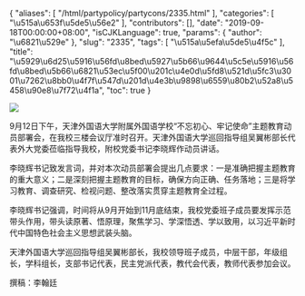 {
    "aliases": [
        "/html/partypolicy/partycons/2335.html"
    ],
    "categories": [
        "\u515a\u653f\u5de5\u56e2"
    ],
    "contributors": [],
    "date": "2019-09-18T00:00:00+08:00",
    "isCJKLanguage": true,
    "params": {
        "author": "\u6821\u529e"
    },
    "slug": "2335",
    "tags": [
        "\u515a\u5efa\u5de5\u4f5c"
    ],
    "title": "\u5929\u6d25\u5916\u56fd\u8bed\u5927\u5b66\u9644\u5c5e\u5916\u56fd\u8bed\u5b66\u6821\u53ec\u5f00\u201c\u4e0d\u5fd8\u521d\u5fc3\u3001\u7262\u8bb0\u4f7f\u547d\u201d\u4e3b\u9898\u6559\u80b2\u52a8\u5458\u90e8\u7f72\u4f1a",
    "toc": true
}

![](https://cdn.tfls.online/mirror/full/fc4ea96efaf1fe773eb46b4767de4964c042520e.jpg)







9月12日下午，天津外国语大学附属外国语学校“不忘初心、牢记使命”主题教育动员部署会，在我校三楼会议厅准时召开。天津外国语大学巡回指导组吴翼彬部长代表外大党委莅临指导我校，附校党委书记李晓辉作动员讲话。




李晓辉书记致发言词，并对本次动员部署会提出几点要求：一是准确把握主题教育的重大意义；二是深刻把握主题教育的目标，确保方向正确、任务落地；三是将学习教育、调查研究、检视问题、整改落实贯穿主题教育全过程。




李晓辉书记强调，时间将从9月开始到11月底结束，我校党委班子成员要发挥示范带头作用，带头读原著、悟原理，聚焦学习、学深悟透、学以致用，以习近平新时代中国特色社会主义思想武装头脑。




天津外国语大学巡回指导组吴翼彬部长，我校领导班子成员，中层干部，年级组长，学科组长，支部书记代表，民主党派代表，教代会代表，教师代表参加会议。




撰稿：李翰廷



